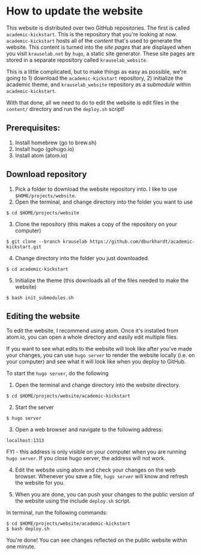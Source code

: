 # How to update the website

This website is distributed over two GitHub repositories. The first is called `academic-kickstart`. This is the repository that you're looking at now. `academic-kickstart` hosts all of the *content* that's used to generate the website. This content is turned into the *site pages* that are displayed when you visit `krauselab.net` by `hugo`, a static site generator. These site pages are stored in a separate repository called `krauselab_website`.

This is a little complicated, but to make things as easy as possible, we're going to 1) download the `academic-kickstart` repository, 2) initialize the academic theme, and `krauselab_website` repository as a *submodule* within `academic-kickstart`.

With that done, all we need to do to edit the website is edit files in the `content/` directory and run the `deploy.sh` script!

## Prerequisites:
1. Install homebrew (go to brew.sh)
2. Install hugo (gohugo.io)
3. Install atom (atom.io)

## Download repository  
1. Pick a folder to download the website repository into. I like to use `$HOME/projects/website`.
2. Open the terminal, and change directory into the folder you want to use
```
$ cd $HOME/projects/website
```

3. Clone the repository (this makes a copy of the repository on your computer)
```
$ git clone --branch krauselab https://github.com/dburkhardt/academic-kickstart.git
```

4. Change directory into the folder you just downloaded.
```
$ cd academic-kickstart
```

5. Initialize the theme (this downloads all of the files needed to make the website)
```
$ bash init_submodules.sh
```

## Editing the website

To edit the website, I recommend using atom. Once it's installed from atom.io, you can open a whole directory and easily edit multiple files.

If you want to see what edits to the website will look like after you've made your changes, you can use `hugo server` to render the website locally (i.e. on your computer) and see what it will look like when you deploy to GitHub.

To start the `hugo server`, do the following

1. Open the terminal and change directory into the website directory.

```
$ cd $HOME/projects/website/academic-kickstart
```

2. Start the server

```
$ hugo server
```

3. Open a web browser and navigate to the following address:

```
localhost:1313
```

FYI - this address is only visible on your computer when you are running `hugo server`. If you close hugo server, the address will not work.

4. Edit the website using atom and check your changes on the web browser. Whenever you save a file, `hugo server` will know and refresh the website for you.

5. When you are done, you can push your changes to the public version of the website using the include `deploy.sh` script.

In terminal, run the following commands:

```
$ cd $HOME/projects/website/academic-kickstart
$ bash deploy.sh
```

You're done! You can see changes reflected on the public website within one minute.
